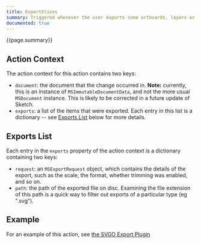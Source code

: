 ```yaml
---
title: ExportSlices
summary: Triggered whenever the user exports some artboards, layers or slices
documented: true
---
```


{{page.summary}}

## Action Context

The action context for this action contains two keys:

- `document`: the document that the change occurred in. **Note:** currently, this is an instance of `MSImmutableDocumentData`, and not the more usual `MSDocument` instance. This is likely to be corrected in a future update of Sketch.
- `exports`: a list of the items that were exported. Each entry in this list is a dictionary -- see [Exports List](#exports-list) below for more details.

## Exports List

Each entry in the `exports` property of the action context is a dictionary containing two keys:

- `request`: an `MSExportRequest` object, which contains the details of the export, such as the scale, the format, whether trimming was enabled, and so on.
- `path`: the path of the exported file on disc. Examining the file extension of this path is a quick way to filter out exports of a particular type (eg ".svg").

## Example

For an example of this action, see [the SVGO Export Plugin](https://github.com/sketch-hq/SketchAPI/tree/develop/examples/svgo-export/)
